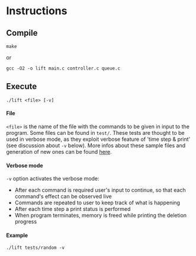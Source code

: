 # Instructions

## Compile

```
make

```
or

```
gcc -O2 -o lift main.c controller.c queue.c
```

## Execute

```
./lift <file> [-v]
```
#### File
`<file>` is the name of the file with the commands to be given in input to the program.
Some files can be found in `test/`. These tests are thought to be used in verbose mode, as they exploit verbose feature of 'time step & print' (see discussion about `-v` below). More infos about these sample files and generation of new ones can be found [here](tests/FILES_DESCRIPTION.md).

#### Verbose mode
`-v` option activates the verbose mode:
- After each command is required user's input to continue, so that each command's effect can be observed live
- Commands are repeated to user to keep track of what is happening
- After each time step a print status is performed
- When program terminates, memory is freed while printing the deletion progress

#### Example
```
./lift tests/random -v
```
